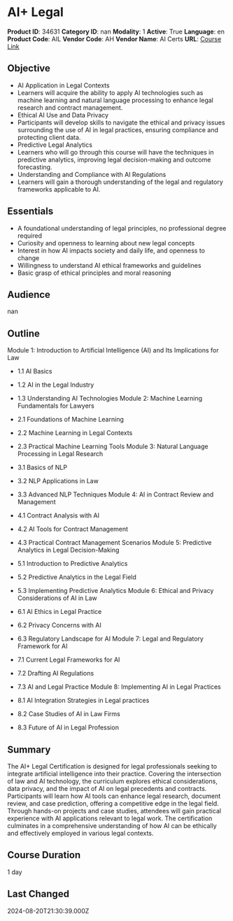 # AI+ Legal

**Product ID**: 34631
**Category ID**: nan
**Modality**: 1
**Active**: True
**Language**: en
**Product Code**: AIL
**Vendor Code**: AH
**Vendor Name**: AI Certs
**URL**: [Course Link](https://www.fastlaneus.com/course/ah-ail)

## Objective
- AI Application in Legal Contexts
- Learners will acquire the ability to apply AI technologies such as machine learning and natural language processing to enhance legal research and contract management.
- Ethical AI Use and Data Privacy
- Participants will develop skills to navigate the ethical and privacy issues surrounding the use of AI in legal practices, ensuring compliance and protecting client data.
- Predictive Legal Analytics
- Learners who will go through this course will have the techniques in predictive analytics, improving legal decision-making and outcome forecasting.
- Understanding and Compliance with AI Regulations
- Learners will gain a thorough understanding of the legal and regulatory frameworks applicable to AI.

## Essentials
- A foundational understanding of legal principles, no professional degree required
- Curiosity and openness to learning about new legal concepts
- Interest in how AI impacts society and daily life, and openness to change
- Willingness to understand AI ethical frameworks and guidelines
- Basic grasp of ethical principles and moral reasoning

## Audience
nan

## Outline
Module 1: Introduction to Artificial Intelligence (AI) and Its Implications for Law


- 1.1 AI Basics
- 1.2 AI in the Legal Industry
- 1.3 Understanding AI Technologies
Module 2: Machine Learning Fundamentals for Lawyers


- 2.1 Foundations of Machine Learning
- 2.2 Machine Learning in Legal Contexts
- 2.3 Practical Machine Learning Tools
Module 3: Natural Language Processing in Legal Research


- 3.1 Basics of NLP
- 3.2 NLP Applications in Law
- 3.3 Advanced NLP Techniques
Module 4: AI in Contract Review and Management


- 4.1 Contract Analysis with AI
- 4.2 AI Tools for Contract Management
- 4.3 Practical Contract Management Scenarios
Module 5: Predictive Analytics in Legal Decision-Making


- 5.1 Introduction to Predictive Analytics
- 5.2 Predictive Analytics in the Legal Field
- 5.3 Implementing Predictive Analytics
Module 6: Ethical and Privacy Considerations of AI in Law


- 6.1 AI Ethics in Legal Practice
- 6.2 Privacy Concerns with AI
- 6.3 Regulatory Landscape for AI
Module 7: Legal and Regulatory Framework for AI


- 7.1 Current Legal Frameworks for AI
- 7.2 Drafting AI Regulations
- 7.3 AI and Legal Practice
Module 8: Implementing AI in Legal Practices


- 8.1 AI Integration Strategies in Legal practices
- 8.2 Case Studies of AI in Law Firms
- 8.3 Future of AI in Legal Profession

## Summary
The AI+ Legal Certification is designed for legal professionals seeking to integrate artificial intelligence into their practice. Covering the intersection of law and AI technology, the curriculum explores ethical considerations, data privacy, and the impact of AI on legal precedents and contracts. Participants will learn how AI tools can enhance legal research, document review, and case prediction, offering a competitive edge in the legal field. Through hands-on projects and case studies, attendees will gain practical experience with AI applications relevant to legal work. The certification culminates in a comprehensive understanding of how AI can be ethically and effectively employed in various legal contexts.

## Course Duration
1 day

## Last Changed
2024-08-20T21:30:39.000Z
